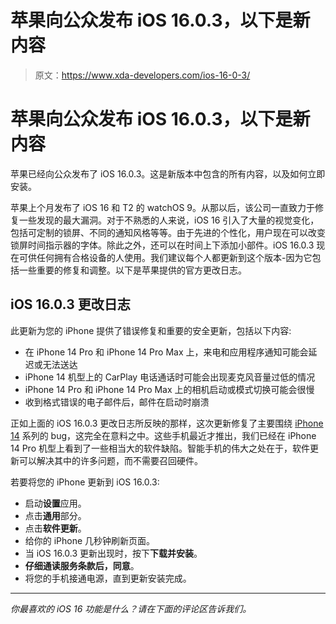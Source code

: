 # 苹果向公众发布 iOS 16.0.3，以下是新内容

> 原文：<https://www.xda-developers.com/ios-16-0-3/>

# 苹果向公众发布 iOS 16.0.3，以下是新内容

苹果已经向公众发布了 iOS 16.0.3。这是新版本中包含的所有内容，以及如何立即安装。

苹果上个月发布了 iOS 16 和 T2 的 watchOS 9。从那以后，该公司一直致力于修复一些发现的最大漏洞。对于不熟悉的人来说，iOS 16 引入了大量的视觉变化，包括可定制的锁屏、不同的通知风格等等。由于先进的个性化，用户现在可以改变锁屏时间指示器的字体。除此之外，还可以在时间上下添加小部件。iOS 16.0.3 现在可供任何拥有合格设备的人使用。我们建议每个人都更新到这个版本-因为它包括一些重要的修复和调整。以下是苹果提供的官方更改日志。

## iOS 16.0.3 更改日志

此更新为您的 iPhone 提供了错误修复和重要的安全更新，包括以下内容:

*   在 iPhone 14 Pro 和 iPhone 14 Pro Max 上，来电和应用程序通知可能会延迟或无法送达
*   iPhone 14 机型上的 CarPlay 电话通话时可能会出现麦克风音量过低的情况
*   iPhone 14 Pro 和 iPhone 14 Pro Max 上的相机启动或模式切换可能会很慢
*   收到格式错误的电子邮件后，邮件在启动时崩溃

正如上面的 iOS 16.0.3 更改日志所反映的那样，这次更新修复了主要围绕 [iPhone 14](http://xda-developers.com/apple-iphone-14) 系列的 bug，这完全在意料之中。这些手机最近才推出，我们已经在 iPhone 14 Pro 机型上看到了一些相当大的软件缺陷。智能手机的伟大之处在于，软件更新可以解决其中的许多问题，而不需要召回硬件。

若要将您的 iPhone 更新到 iOS 16.0.3:

*   启动**设置**应用。
*   点击**通用**部分。
*   点击**软件更新**。
*   给你的 iPhone 几秒钟刷新页面。
*   当 iOS 16.0.3 更新出现时，按下**下载并安装**。
*   **仔细通读服务条款后，同意**。
*   将您的手机接通电源，直到更新安装完成。

* * *

*你最喜欢的 iOS 16 功能是什么？请在下面的评论区告诉我们。*